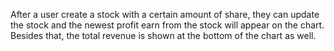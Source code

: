 After a user create a stock with a certain amount of share, they can update the stock and the newest profit earn from the stock will appear on the chart. Besides that, the total revenue is shown at the bottom of the chart as well.
